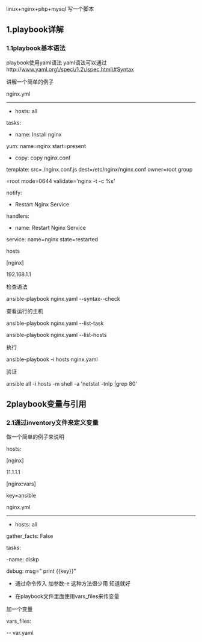linux+nginx+php+mysql 写一个脚本

## 1.playbook详解

### 1.1playbook基本语法

playbook使用yaml语法 yaml语法可以通过http:\/\/www.yaml.org\/spec\/1.2\/spec.html\#Syntax

讲解一个简单的例子

nginx.yml

---

- hosts: all

tasks:

- name: Install nginx

yum: name=nginx start=present

- copy: copy nginx.conf

template: src=.\/nginx.conf.js dest=\/etc\/nginx\/nginx.conf owner=root group

=root mode=0644 validate='nginx -t -c %s'

notify:

- Restart Nginx Service

handlers:

- name: Restart Nginx Service

service: name=nginx state=restarted

hosts

\[nginx\]

192.168.1.1

检查语法

ansible-playbook nginx.yaml --syntax--check

查看运行的主机

ansible-playbook nginx.yaml --list-task

ansible-playbook nginx.yaml --list-hosts

执行

ansible-playbook -i hosts nginx.yaml

验证

ansible all -i hosts -m shell -a 'netstat -tnlp \|grep 80'

## 2playbook变量与引用

### 2.1通过inventory文件来定义变量

做一个简单的例子来说明

hosts:

\[nginx\]

11.1.1.1

\[nginx:vars\]

key=ansible

nginx.yml

---

- hosts: all

gather\_facts: False

tasks:

-name: diskp

debug: msg=" print {{key}}"

* 通过命令传入 加参数-e 这种方法很少用 知道就好

* 在playbook文件里面使用vars\_files来传变量

加一个变量

vars\_files:

-- var.yaml




